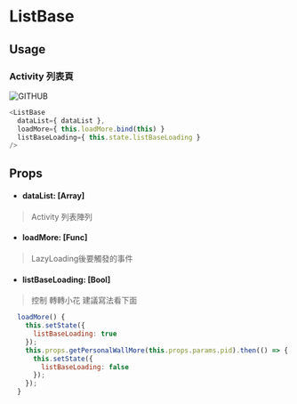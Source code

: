 # ListBase
## Usage
### Activity 列表頁

![GITHUB](http://imgur.com/EszljPR.jpg "git圖示")

```javascript
<ListBase
  dataList={ dataList },
  loadMore={ this.loadMore.bind(this) }
  listBaseLoading={ this.state.listBaseLoading }
/>
```

## Props
- #### dataList: [Array]
> Activity 列表陣列

- #### loadMore: [Func]
> LazyLoading後要觸發的事件

- #### listBaseLoading: [Bool]
> 控制 轉轉小花
> 建議寫法看下面

````javascript
  loadMore() {
    this.setState({
      listBaseLoading: true
    });
    this.props.getPersonalWallMore(this.props.params.pid).then(() => {
      this.setState({
        listBaseLoading: false
      });
    });
  }

````
